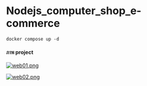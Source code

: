 # Nodejs_computer_shop_e-commerce

```
docker compose up -d
```

#### ภาพ project
[![web01.png](https://i.postimg.cc/QChs1pn0/web01.png)](https://postimg.cc/BLYdG13K)

[![web02.png](https://i.postimg.cc/15WPVV0r/web02.png)](https://postimg.cc/ppn3gT6m)